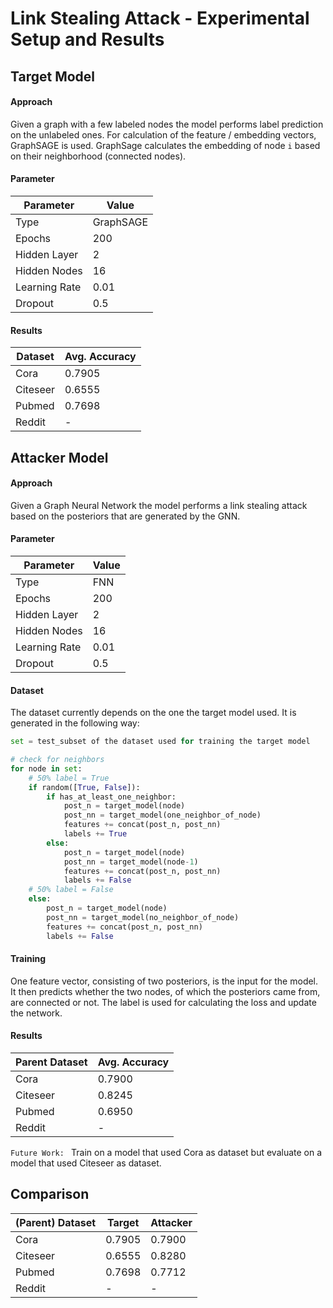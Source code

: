 # Link Stealing Attack - Experimental Setup and Results

## Target Model

#### Approach
Given a graph with a few labeled nodes the model performs label prediction on the unlabeled ones. For calculation of the feature / embedding vectors, GraphSAGE is used. GraphSage calculates the embedding of node `i` based on their neighborhood (connected nodes).

#### Parameter
| Parameter     | Value     
|------         |------     
| Type          | GraphSAGE
| Epochs        | 200
| Hidden Layer  | 2         
| Hidden Nodes  | 16        
| Learning Rate | 0.01      
| Dropout       | 0.5

#### Results
| Dataset  | Avg. Accuracy     
|------    |------     
| Cora     | 0.7905
| Citeseer | 0.6555
| Pubmed   | 0.7698
| Reddit   | -


## Attacker Model

#### Approach
Given a Graph Neural Network the model performs a link stealing attack based on the posteriors that are generated by the GNN.

#### Parameter
| Parameter     | Value     
|------         |------     
| Type          | FNN
| Epochs        | 200
| Hidden Layer  | 2         
| Hidden Nodes  | 16        
| Learning Rate | 0.01      
| Dropout       | 0.5

#### Dataset
The dataset currently depends on the one the target model used. It is generated in the following way:

```py
set = test_subset of the dataset used for training the target model

# check for neighbors
for node in set:
    # 50% label = True
    if random([True, False]):
        if has_at_least_one_neighbor:
            post_n = target_model(node)
            post_nn = target_model(one_neighbor_of_node)
            features += concat(post_n, post_nn)
            labels += True
        else:
            post_n = target_model(node)
            post_nn = target_model(node-1)
            features += concat(post_n, post_nn)
            labels += False
    # 50% label = False
    else:
        post_n = target_model(node)
        post_nn = target_model(no_neighbor_of_node)
        features += concat(post_n, post_nn)
        labels += False
```

#### Training
One feature vector, consisting of two posteriors, is the input for the model. It then predicts whether the two nodes, of which the posteriors came from, are connected or not. The label is used for calculating the loss and update the network.

#### Results
| Parent Dataset  | Avg. Accuracy     
|------           |------     
| Cora            | 0.7900
| Citeseer        | 0.8245
| Pubmed          | 0.6950
| Reddit          | -


`Future Work: ` Train on a model that used Cora as dataset but evaluate on a model that used Citeseer as dataset.

## Comparison
| (Parent) Dataset  | Target | Attacker     
|------             |------  |-------
| Cora              | 0.7905 | 0.7900
| Citeseer          | 0.6555 | 0.8280
| Pubmed            | 0.7698 | 0.7712
| Reddit            | -      | -
